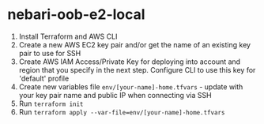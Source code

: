 # nebari-oob-e2-local

1. Install Terraform and AWS CLI
2. Create a new AWS EC2 key pair and/or get the name of an existing key pair to use for SSH
3. Create AWS IAM Access/Private Key for deploying into account and region that you specify in the next step.  Configure CLI to use this key for 'default' profile
4. Create new variables file `env/[your-name]-home.tfvars` - update with your key pair name and public IP when connecting via SSH
5. Run `terraform init`
6. Run `terraform apply --var-file=env/[your-name]-home.tfvars`